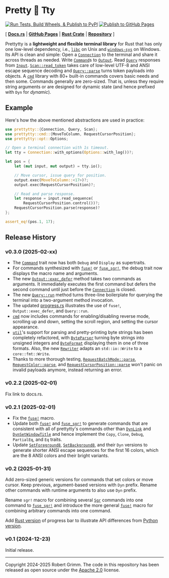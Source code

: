 # Pretty 🌸 Tty

[![Run Tests, Build Wheels, & Publish to PyPI](https://github.com/apparebit/prettypretty/actions/workflows/ci.yml/badge.svg)](https://github.com/apparebit/prettypretty/actions/workflows/ci.yml)
[![Publish to GitHub Pages](https://github.com/apparebit/prettypretty/actions/workflows/gh-pages.yml/badge.svg)](https://github.com/apparebit/prettypretty/actions/workflows/gh-pages.yml)

\[  [**Docs.rs**](https://docs.rs/prettytty/latest/prettytty/)
| [**GitHub Pages**](https://apparebit.github.io/prettypretty/prettytty/)
| [**Rust Crate**](https://crates.io/crates/prettytty)
| [**Repository**](https://github.com/apparebit/prettypretty)
\]

Prettytty is a **lightweight and flexible terminal library** for Rust that has
only one low-level dependency, i.e., [`libc`](https://crates.io/crates/libc) on
Unix and [`windows-sys`](https://crates.io/crates/windows-sys) on Windows. Its
API is clean and simple: Open a [`Connection`] to the terminal and share it
across threads as needed. Write [`Command`]s to [`Output`]. Read [`Query`]
responses from [`Input`]. [`Scan::read_token`] takes care of low-level UTF-8 and
ANSI escape sequence decoding and [`Query::parse`] turns token payloads into
objects. A [`cmd`] library with 80+ built-in commands covers basic needs and
then some. Commands generally are zero-sized. That is, unless they require
string arguments or are designed for dynamic state (and hence prefixed with
`Dyn` for *dynamic*).


## Example

Here's how the above mentioned abstractions are used in practice:

```rust
use prettytty::{Connection, Query, Scan};
use prettytty::cmd::{MoveToColumn, RequestCursorPosition};
use prettytty::opt::Options;

// Open a terminal connection with 1s timeout.
let tty = Connection::with_options(Options::with_log())?;

let pos = {
    let (mut input, mut output) = tty.io();

    // Move cursor, issue query for position.
    output.exec(MoveToColumn::<17>)?;
    output.exec(RequestCursorPosition)?;

    // Read and parse response.
    let response = input.read_sequence(
        RequestCursorPosition.control())?;
    RequestCursorPosition.parse(response)?
};

assert_eq!(pos.1, 17);
```

## Release History

### v0.3.0 (2025-02-xx)

  * The [`Command`] trait now has both `Debug` and `Display` as supertraits.
  * For commands synthesized with [`fuse!`] or [`fuse_sgr!`], the debug trait
    now displays the macro name and arguments.
  * The new [`Output::exec_defer`] method takes two commands as arguments. It
    immediately executes the first command but defers the second command until
    just before the [`Connection`] is closed.
  * The new [`Query::run`] method turns three-line boilerplate for querying the
    terminal into a two-argument method invocation.
  * The updated
    [progress.rs](https://github.com/apparebit/prettypretty/blob/main/crates/prettytty/examples/progress.rs)
    illustrates the use of `fuse!`, `Output::exec_defer`, and `Query::run`.
  * [`cmd`] now includes commands for enabling/disabling reverse mode, scrolling
    up and down, setting the scroll region, and setting the cursor appearance.
  * [`util`]'s support for parsing and pretty-printing byte strings has been
    completely refactored, with [`ByteParser`] turning byte strings into
    unsigned integers and [`ByteFormat`] displaying them in one of three
    formats. Also, the new [`Rewriter`] adapts an `std::io::Write` to a
    `core::fmt::Write`.
  * Thanks to more thorough testing, [`RequestBatchMode::parse`],
    [`RequestColor::parse`], and [`RequestCursorPosition::parse`] won't panic on
    invalid payloads anymore, instead returning an error.


### v0.2.2 (2025-02-01)

Fix link to docs.rs.


### v0.2.1 (2025-02-01)

  * Fix the [`fuse!`] macro.
  * Update both [`fuse!`] and [`fuse_sgr!`] to generate commands that are
    consistent with all of prettytty's commands other than [`DynLink`] and
    [`DynSetWindowTitle`] and hence implement the `Copy`, `Clone`, `Debug`,
    `PartialEq`, and `Eq` traits.
  * Update [`SetForeground8`], [`SetBackground8`], and their `Dyn` versions to
    generate shorter ANSI escape sequences for the first 16 colors, which are
    the 8 ANSI colors and their bright variants.


### v0.2 (2025-01-31)

Add zero-sized generic versions for commands that set colors or move cursor.
Keep previous, argument-based versions with `Dyn` prefix. Rename other commands
with runtime arguments to also use `Dyn` prefix.

Rename `sgr!` macro for combining several [`Sgr`] commands into one command to
[`fuse_sgr!`] and introduce the more general [`fuse!`] macro for combining
arbitrary commands into one command.

Add [Rust
version](https://github.com/apparebit/prettypretty/blob/main/crates/prettytty/examples/progress.rs)
of progress bar to illustrate API differences from [Python
version](https://github.com/apparebit/prettypretty/blob/main/prettypretty/progress.py).


### v0.1 (2024-12-23)

Initial release.

---

Copyright 2024-2025 Robert Grimm. The code in this repository has been released
as open source under the [Apache
2.0](https://github.com/apparebit/prettypretty/blob/main/LICENSE) license.


[`ByteFormat`]: https://apparebit.github.io/prettypretty/prettytty/util/enum.ByteFormat.html
[`ByteParser`]: https://apparebit.github.io/prettypretty/prettytty/util/enum.ByteParser.html
[`cmd`]: https://apparebit.github.io/prettypretty/prettytty/cmd/index.html
[`Command`]: https://apparebit.github.io/prettypretty/prettytty/trait.Command.html
[`Connection`]: https://apparebit.github.io/prettypretty/prettytty/struct.Connection.html
[`DynLink`]: https://apparebit.github.io/prettypretty/prettytty/cmd/struct.DynLink.html
[`DynSetWindowTitle`]: https://apparebit.github.io/prettypretty/prettytty/cmd/struct.DynSetWindowTitle.html
[`fuse!`]: https://apparebit.github.io/prettypretty/prettytty/macro.fuse.html
[`fuse_sgr!`]: https://apparebit.github.io/prettypretty/prettytty/macro.fuse_sgr.html
[`Input`]: https://apparebit.github.io/prettypretty/prettytty/struct.Input.html
[`Output`]: https://apparebit.github.io/prettypretty/prettytty/struct.Output.html
[`Output::exec_defer`]: https://apparebit.github.io/prettypretty/prettytty/struct.Output.html#method.exec_defer
[`Query`]: https://apparebit.github.io/prettypretty/prettytty/trait.Query.html
[`Query::parse`]: https://apparebit.github.io/prettypretty/prettytty/trait.Query.html#method.parse
[`Query::run`]: https://apparebit.github.io/prettypretty/prettytty/trait.Query.html#method.run
[`RequestBatchMode::parse`]: https://apparebit.github.io/prettypretty/prettytty/cmd/struct.RequestBatchMode.html#method.parse
[`RequestColor::parse`]: https://apparebit.github.io/prettypretty/prettytty/cmd/enum.RequestColor.html#method.parse
[`RequestCursorPosition::parse`]: https://apparebit.github.io/prettypretty/prettytty/cmd/struct.RequestCursorPosition.html#method.parse
[`Rewriter`]: https://apparebit.github.io/prettypretty/prettytty/util/struct.Rewriter.html
[`Scan`]: https://apparebit.github.io/prettypretty/prettytty/trait.Scan.html
[`Scan::read_token`]: https://apparebit.github.io/prettypretty/prettytty/trait.Scan.html#method.read_token
[`SetBackground8`]: https://apparebit.github.io/prettypretty/prettytty/cmd/struct.SetBackground8.html
[`SetForeground8`]: https://apparebit.github.io/prettypretty/prettytty/cmd/struct.SetForeground8.html
[`Sgr`]: https://apparebit.github.io/prettypretty/prettytty/trait.Sgr.html
[`util`]: https://apparebit.github.io/prettypretty/prettytty/util/index.html
